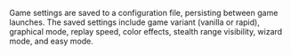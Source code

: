 Game settings are saved to a configuration file, persisting between game launches. The saved settings include game variant (vanilla or rapid), graphical mode, replay speed, color effects, stealth range visibility, wizard mode, and easy mode.
